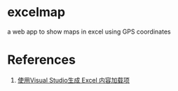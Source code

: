 # excelmap
a web app to show maps in excel using GPS coordinates

# References
1. [使用Visual Studio生成 Excel 内容加载项](https://learn.microsoft.com/zh-cn/office/dev/add-ins/quickstarts/excel-quickstart-content?tabs=basic)
